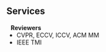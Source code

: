 ## Services

<h4 style="margin:0 10px 0;">Reviewers</h4>

<ul style="margin:0 0 5px;">
  <li>CVPR, ECCV, ICCV, ACM MM</li>
  <li>IEEE TMI</li>
</ul>
